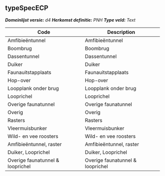 ## typeSpecECP

*__Domeinlijst versie:__ d4*
*__Herkomst definitie:__ PNH*
*__Type veld:__ Text*

|__Code__ |__Description__	|
|	---	|	---	|
| Amfibieëntunnel | Amfibieëntunnel | 
| Boombrug | Boombrug |
| Dassentunnel | Dassentunnel|
| Duiker | Duiker|
| Faunauitstapplaats | Faunauitstapplaats|
| Hop-over | Hop-over|
| Loopplank onder brug | Loopplank onder brug|
| Looprichel | Looprichel|
| Overige faunatunnel | Overige faunatunnel|
| Overig | Overig|
| Rasters | Rasters|
| Vleermuisbunker | Vleermuisbunker|
| Wild- en vee roosters | Wild- en vee roosters|
| Amfibieëntunnel, raster | Amfibieëntunnel, raster |
| Duiker, Looprichel | Duiker, Looprichel |
| Overige faunatunnel & looprichel | Overige faunatunnel & looprichel |
